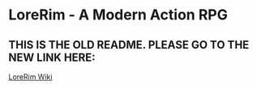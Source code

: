 # LoreRim - A Modern Action RPG

## THIS IS THE OLD README. PLEASE GO TO THE NEW LINK HERE: 

<td><a href="https://lorerim.com/">LoreRim Wiki</a></td>
